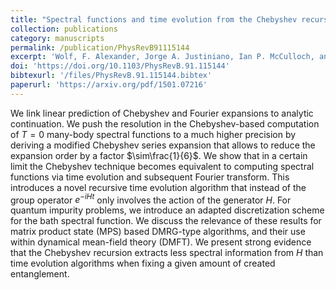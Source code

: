 ```yaml
---
title: "Spectral functions and time evolution from the Chebyshev recursion"
collection: publications
category: manuscripts
permalink: /publication/PhysRevB91115144
excerpt: 'Wolf, F. Alexander, Jorge A. Justiniano, Ian P. McCulloch, and Ulrich Schollwöck. "Spectral functions and time evolution from the Chebyshev recursion." Physical Review B 91, no. 11 (2015): 115144.'
doi: 'https://doi.org/10.1103/PhysRevB.91.115144'
bibtexurl: '/files/PhysRevB.91.115144.bibtex'
paperurl: 'https://arxiv.org/pdf/1501.07216'
---
```

We link linear prediction of Chebyshev and Fourier expansions to analytic continuation. We push the resolution in the Chebyshev-based computation of $T=0$ many-body spectral functions to a much higher precision by deriving a modified Chebyshev series expansion that allows to reduce the expansion order by a factor $\sim\frac{1}{6}$.  We show that in a certain limit the Chebyshev technique becomes equivalent to computing spectral functions via time evolution and subsequent Fourier transform. This introduces a novel recursive time evolution algorithm that instead of the group operator $e^{-iHt}$ only involves the action of the generator $H$. For quantum impurity problems, we introduce an adapted discretization scheme for the bath spectral function. We discuss the relevance of these results for matrix product state (MPS) based DMRG-type algorithms, and their use within dynamical mean-field theory (DMFT). We present strong evidence that the Chebyshev recursion extracts less spectral information from $H$ than time evolution algorithms when fixing a given amount of created entanglement.
